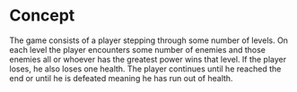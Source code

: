 # Concept

The game consists of a player stepping through some number of levels. On each level the player encounters some number of enemies and those enemies all or whoever has the greatest power wins that level.
If the player loses, he also loses one health.
The player continues until he reached the end or until he is defeated meaning he has run out of health.
